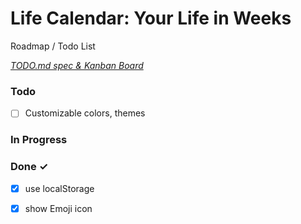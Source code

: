 # Life Calendar: Your Life in Weeks

Roadmap / Todo List

<em>[TODO.md spec & Kanban Board](https://marketplace.visualstudio.com/items?itemName=coddx.coddx-alpha)</em>

### Todo

- [ ] Customizable colors, themes  

### In Progress


### Done ✓

- [x] use localStorage  
- [x] show Emoji icon  

